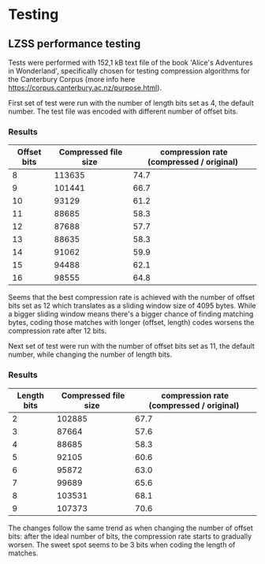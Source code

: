 # Testing

## LZSS performance testing
Tests were performed with 152,1 kB text file of the book 'Alice's Adventures in Wonderland', specifically chosen for testing compression algorithms for the Canterbury Corpus (more info here https://corpus.canterbury.ac.nz/purpose.html). 

First set of test were run with the number of length bits set as 4, the default number. The test file was encoded with different number of offset bits.

### Results

Offset bits | Compressed file size | compression rate (compressed / original)
----------- | -------------------- | ----------------------------------------
8 | 113635 | 74.7
9 | 101441 | 66.7
10 | 93129 | 61.2
11 | 88685 | 58.3
12 | 87688 | 57.7
13 | 88635 | 58.3
14 | 91062 | 59.9
15 | 94488 | 62.1
16 | 98555 | 64.8

Seems that the best compression rate is achieved with the number of offset bits set as 12 which translates as a sliding window size of 4095 bytes. While a bigger sliding window means there's a bigger chance of finding matching bytes, coding those matches with longer (offset, length) codes worsens the compression rate after 12 bits.

Next set of test were run with the number of offset bits set as 11, the default number, while changing the number of length bits.

### Results

Length bits | Compressed file size | compression rate (compressed / original)
----------- | -------------------- | ----------------------------------------
2 | 102885 | 67.7
3 | 87664 | 57.6
4 | 88685 | 58.3
5 | 92105 | 60.6
6 | 95872 | 63.0
7 | 99689 | 65.6
8 | 103531 | 68.1
9 | 107373 | 70.6

The changes follow the same trend as when changing the number of offset bits: after the ideal number of bits, the compression rate starts to gradually worsen. The sweet spot seems to be 3 bits when coding the length of matches.
